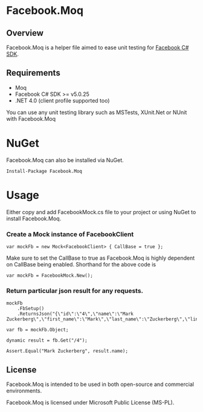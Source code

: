 # Facebook.Moq

## Overview
Facebook.Moq is a helper file aimed to ease unit testing for 
[Facebook C# SDK](http://facebooksdk.codeplex.com).

## Requirements

* Moq
* Facebook C# SDK >= v5.0.25
* .NET 4.0 (client profile supported too)

You can use any unit testing library such as MSTests, XUnit.Net or NUnit with Facebook.Moq

# NuGet
Facebook.Moq can also be installed via NuGet.

	Install-Package Facebook.Moq

# Usage
Either copy and add FacebookMock.cs file to your project or using NuGet to install Facebook.Moq.

### Create a Mock instance of FacebookClient

	var mockFb = new Mock<FacebookClient> { CallBase = true };

Make sure to set the CallBase to true as Facebook.Moq is highly dependent on CallBase being enabled.
Shorthand for the above code is

	var mockFb = FacebookMock.New();

### Return particular json result for any requests.

	mockFb
		.FbSetup()
		.ReturnsJson("{\"id\":\"4\",\"name\":\"Mark Zuckerberg\",\"first_name\":\"Mark\",\"last_name\":\"Zuckerberg\",\"link\":\"http:\\/\\/www.facebook.com\\/zuck\",\"username\":\"zuck\",\"gender\":\"male\",\"locale\":\"en_US\"}");

	var fb = mockFb.Object;

	dynamic result = fb.Get("/4");

	Assert.Equal("Mark Zuckerberg", result.name);

## License
Facebook.Moq is intended to be used in both open-source and commercial environments.

Facebook.Moq is licensed under Microsoft Public License (MS-PL).
